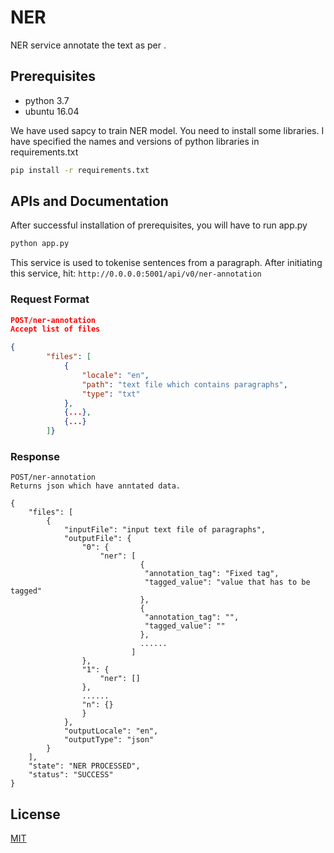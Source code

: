 # NER

NER service annotate the text as per .

## Prerequisites
- python 3.7
- ubuntu 16.04

We have used sapcy to train NER model.
You need to install some libraries. I have specified the names and versions of python libraries in requirements.txt
```bash
pip install -r requirements.txt
```
## APIs and Documentation
After successful installation of prerequisites, you will have to run app.py

```bash
python app.py
```
This service is used to tokenise sentences from a paragraph. After initiating this service,
hit: ```http://0.0.0.0:5001/api/v0/ner-annotation```
### Request Format
```json
POST/ner-annotation
Accept list of files

{
        "files": [
            {
                "locale": "en",
                "path": "text file which contains paragraphs",
                "type": "txt"
            },
            {...},
            {...}
        ]}
```
### Response
```
POST/ner-annotation
Returns json which have anntated data.

{
    "files": [
        {
            "inputFile": "input text file of paragraphs",
            "outputFile": {
                "0": {
                    "ner": [
                             {
                              "annotation_tag": "Fixed tag",
                              "tagged_value": "value that has to be tagged"
                             },
                             {
                              "annotation_tag": "",
                              "tagged_value": ""
                             },
                             ......
                           ]
                },
                "1": {
                    "ner": []
                },
                ......
                "n": {}
                }
            },
            "outputLocale": "en",
            "outputType": "json"
        }
    ],
    "state": "NER PROCESSED",
    "status": "SUCCESS"
}
```
## License
[MIT](https://choosealicense.com/licenses/mit/)
